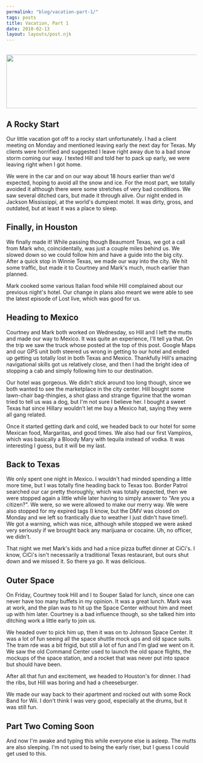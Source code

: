 ```yaml
---
permalink: "blog/vacation-part-1/"
tags: posts
title: Vacation, Part 1
date: 2010-02-13
layout: layouts/post.njk
---
```


&nbsp;<img width="510" height="142" alt="" src="/sites/default/files/photo.jpg" />

## A Rocky Start

Our little vacation got off to a rocky start unfortunately. I had a client meeting on Monday and mentioned leaving early the next day for Texas. My clients were horrified and suggested I leave right away due to a bad snow storm coming our way. I texted Hill and told her to pack up early, we were leaving right when I got home.

We were in the car and on our way about 18 hours earlier than we'd expected, hoping to avoid all the snow and ice. For the most part, we totally avoided it although there were some stretches of very bad conditions. We saw several ditched cars, but made it through alive. Our night ended in Jackson Mississippi, at the world's dumpiest motel. It was dirty, gross, and outdated, but at least it was a place to sleep.&nbsp;

## Finally, in Houston

We finally made it! While passing though Beaumont Texas, we got a call from Mark who, coincidentally, was just a couple miles behind us. We slowed down so we could follow him and have a guide into the big city. After a quick stop in Winnie Texas, we made our way into the city. We hit some traffic, but made it to Courtney and Mark's much, much earlier than planned.

Mark cooked some various Italian food while Hill complained about our previous night's hotel. Our change in plans also meant we were able to see the latest episode of Lost live, which was good for us.&nbsp;

## Heading to Mexico

Courtney and Mark both worked on Wednesday, so Hill and I left the mutts and made our way to Mexico. It was quite an experience, I'll tell ya that. On the trip we saw the truck whose posted at the top of this post. Google Maps and our GPS unit both steered us wrong in getting to our hotel and ended up getting us totally lost in both Texas and Mexico. Thankfully Hill's amazing navigational skills got us relatively close, and then I had the bright idea of stopping a cab and simply following him to our destination.&nbsp;

Our hotel was gorgeous. We didn't stick around too long though, since we both wanted to see the marketplace in the city center. Hill bought some lawn-chair bag-thingies, a shot glass and strange figurine that the woman tried to tell us was a dog, but I'm not sure I believe her. I bought a sweet Texas hat since Hillary wouldn't let me buy a Mexico hat, saying they were all gang related.&nbsp;

Once it started getting dark and cold, we headed back to our hotel for some Mexican food, Margaritas, and good times. We also had our first Vampiros, which was basically a Bloody Mary with tequila instead of vodka. It was interesting I guess, but it will be my last.

## Back to Texas

We only spent one night in Mexico. I wouldn't had minded spending a little more time, but I was totally fine heading back to Texas too. Border Patrol searched our car pretty thoroughly, which was totally expected, then we were stopped again a little while later having to simply answer to "Are you a citizen?". We were, so we were allowed to make our merry way. We were also stopped for my expired tags (I know, but the DMV was closed on Monday and we left so frantically due to weather I just didn't have time!). We got a warning, which was nice, although while stopped we were asked very seriously if we brought back any marijuana or cocaine. Uh, no officer, we didn't.

That night we met Mark's kids and had a nice pizza buffet dinner at CiCi's. I know, CiCi's isn't necessarily a traditional Texas restaurant, but ours shut down and we missed it. So there ya go. It was delicious.

## Outer Space

On Friday, Courtney took Hill and I to Souper Salad for lunch, since one can never have too many buffets in my opinion. It was a great lunch. Mark was at work, and the plan was to hit up the Space Center without him and meet up with him later. Courtney is a bad influence though, so she talked him into ditching work a little early to join us.&nbsp;

We headed over to pick him up, then it was on to Johnson Space Center. It was a lot of fun seeing all the space shuttle mock ups and old space suits. The tram rde was a bit frigid, but still a lot of fun and I'm glad we went on it. We saw the old Command Center used to launch the old space flights, the mockups of the space station, and a rocket that was never put into space but should have been.

After all that fun and excitement, we headed to Houston's for dinner. I had the ribs, but Hill was boring and had a cheeseburger.&nbsp;

We made our way back to their apartment and rocked out with some Rock Band for Wii. I don't think I was very good, especially at the drums, but it was still fun.&nbsp;

## Part Two Coming Soon

And now I'm awake and typing this while everyone else is asleep. The mutts are also sleeping. I'm not used to being the early riser, but I guess I could get used to this.